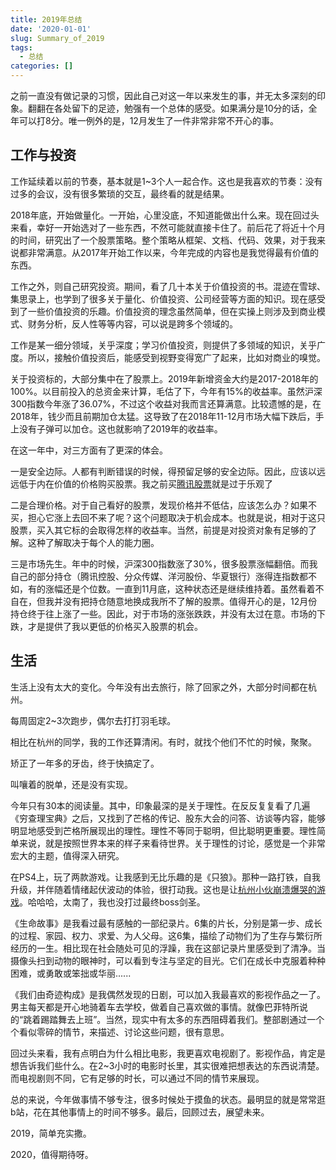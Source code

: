 ```yaml
---
title: 2019年总结
date: '2020-01-01'
slug: Summary_of_2019
tags:
  - 总结
categories: []
---
```


之前一直没有做记录的习惯，因此自己对这一年以来发生的事，并无太多深刻的印象。翻翻在各处留下的足迹，勉强有一个总体的感受。如果满分是10分的话，全年可以打8分。唯一例外的是，12月发生了一件非常非常不开心的事。

## 工作与投资

工作延续着以前的节奏，基本就是1~3个人一起合作。这也是我喜欢的节奏：没有过多的会议，没有很多繁琐的交互，最终看的就是结果。

2018年底，开始做量化。一开始，心里没底，不知道能做出什么来。现在回过头来看，幸好一开始选对了一些东西，不然可能就直接卡住了。前后花了将近十个月的时间，研究出了一个股票策略。整个策略从框架、文档、代码、效果，对于我来说都非常满意。从2017年开始工作以来，今年完成的内容也是我觉得最有价值的东西。

工作之外，则自己研究投资。期间，看了几十本关于价值投资的书。混迹在雪球、集思录上，也学到了很多关于量化、价值投资、公司经营等方面的知识。现在感受到了一些价值投资的乐趣。价值投资的理念虽然简单，但在实操上则涉及到商业模式、财务分析，反人性等等内容，可以说是跨多个领域的。

工作是某一细分领域，关乎深度；学习价值投资，则提供了多领域的知识，关乎广度。所以，接触价值投资后，能感受到视野变得宽广了起来，比如对商业的嗅觉。

关于投资标的，大部分集中在了股票上。2019年新增资金大约是2017-2018年的100%。以目前投入的总资金来计算，毛估了下，今年有15%的收益率。虽然沪深300指数今年涨了36.07%，不过这个收益对我而言还算满意。比较遗憾的是，在2018年，钱少而且前期加仓太猛。这导致了在2018年11-12月市场大幅下跌后，手上没有子弹可以加仓。这也就影响了2019年的收益率。

在这一年中，对三方面有了更深的体会。

一是安全边际。人都有判断错误的时候，得预留足够的安全边际。因此，应该以远远低于内在价值的价格购买股票。我之前买[腾讯股票](https://wuxiaoda.netlify.com/post/stepped_pit_of_buy_tencent_stock/)就是过于乐观了

二是合理价格。对于自己看好的股票，发现价格并不低估，应该怎么办？如果不买，担心它涨上去回不来了呢？这个问题取决于机会成本。也就是说，相对于这只股票，买入其它标的会取得怎样的收益率。当然，前提是对投资对象有足够的了解。这种了解取决于每个人的能力圈。

三是市场先生。年中的时候，沪深300指数涨了30%，很多股票涨幅翻倍。而我自己的部分持仓（腾讯控股、分众传媒、洋河股份、华夏银行）涨得连指数都不如，有的涨幅还是个位数。一直到11月底，这种状态还是继续维持着。虽然看着不自在，但我并没有把持仓随意地换成我所不了解的股票。值得开心的是，12月份持仓终于往上涨了一些。因此，对于市场的涨张跌跌，并没有太过在意。市场的下跌，才是提供了我以更低的价格买入股票的机会。

## 生活

生活上没有太大的变化。今年没有出去旅行，除了回家之外，大部分时间都在杭州。

每周固定2~3次跑步，偶尔去打打羽毛球。

相比在杭州的同学，我的工作还算清闲。有时，就找个他们不忙的时候，聚聚。

矫正了一年多的牙齿，终于快搞定了。

叫嚷着的脱单，还是没有实现。

今年只有30本的阅读量。其中，印象最深的是关于理性。在反反复复看了几遍《穷查理宝典》之后，又找到了芒格的传记、股东大会的问答、访谈等内容，能够明显地感受到芒格所展现出的理性。理性不等同于聪明，但比聪明更重要。理性简单来说，就是按照世界本来的样子来看待世界。关于理性的讨论，感觉是一个非常宏大的主题，值得深入研究。

在PS4上，玩了两款游戏。让我感到无比乐趣的是《只狼》。那种一路打铁，自我升级，并伴随着情绪起伏波动的体验，很打动我。这也是让[杭州小伙崩溃爆哭的游戏](https://www.zhihu.com/question/318640918/answer/640317617)。哈哈哈，太南了，我也没打过最终boss剑圣。

《生命故事》是我看过最有感触的一部纪录片。6集的片长，分别是第一步、成长的过程、家园、权力、求爱、为人父母。这6集，描绘了动物们为了生存与繁衍所经历的一生。相比现在社会随处可见的浮躁，我在这部记录片里感受到了清净。当摄像头扫到动物的眼神时，可以看到专注与坚定的目光。它们在成长中克服着种种困难，或勇敢或笨拙或华丽......

《我们由奇迹构成》是我偶然发现的日剧，可以加入我最喜欢的影视作品之一了。男主每天都是开心地骑着车去学校，做着自己喜欢做的事情。就像巴菲特所说的“跳着踢踏舞去上班”。当然，现实中有太多的东西阻碍着我们。整部剧通过一个个看似零碎的情节，来描述、讨论这些问题，很有意思。

回过头来看，我有点明白为什么相比电影，我更喜欢电视剧了。影视作品，肯定是想告诉我们些什么。在2~3小时的电影时长里，其实很难把想表达的东西说清楚。而电视剧则不同，它有足够的时长，可以通过不同的情节来展现。

总的来说，今年做事情不够专注，很多时候处于摸鱼的状态。最明显的就是常常逛b站，花在其他事情上的时间不够多。最后，回顾过去，展望未来。

2019，简单充实撒。

2020，值得期待呀。
